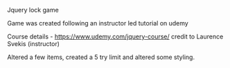 Jquery lock game

Game was created following an instructor led tutorial on udemy

Course details - https://www.udemy.com/jquery-course/
credit to Laurence Svekis (instructor)

Altered a few items, created a 5 try limit and altered some styling.
